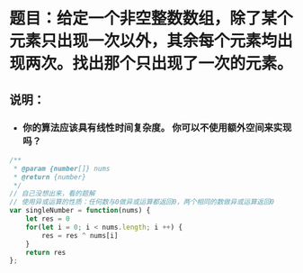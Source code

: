 # 题目：给定一个非空整数数组，除了某个元素只出现一次以外，其余每个元素均出现两次。找出那个只出现了一次的元素。
## 说明：
- ### 你的算法应该具有线性时间复杂度。 你可以不使用额外空间来实现吗？

```js
/**
 * @param {number[]} nums
 * @return {number}
 */
// 自己没想出来，看的题解
// 使用异或运算的性质：任何数与0做异或运算都返回0，两个相同的数做异或运算返回0
var singleNumber = function(nums) {
    let res = 0
    for(let i = 0; i < nums.length; i ++) {
        res = res ^ nums[i]
    }
    return res
};
```

